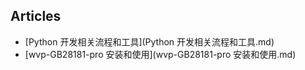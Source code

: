 ## Articles

- [Python 开发相关流程和工具](Python 开发相关流程和工具.md)
- [wvp-GB28181-pro 安装和使用](wvp-GB28181-pro 安装和使用.md)
